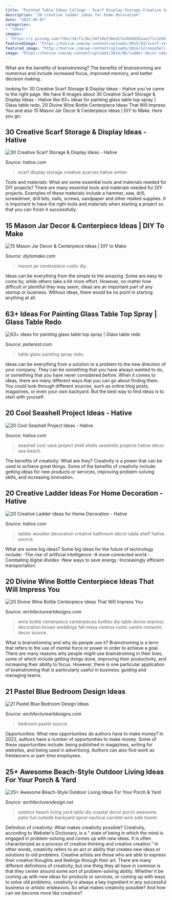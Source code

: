 ```yaml
---
title: "Painted Table Ideas College - Scarf Display Storage Creative Scarves Hative Winter"
description: "20 creative ladder ideas for home decoration"
date: "2023-05-07"
categories:
- "ideas"
images:
- "https://i.pinimg.com/736x/34/f1/8e/34f18e238ed17a38d482b1ae171c2e9d.jpg"
featuredImage: "https://hative.com/wp-content/uploads/2015/03/scarf-storage-ideas/6-creative-scarf-storage-and-display-ideas.jpg"
featured_image: "http://hative.com/wp-content/uploads/2014/12/seashell-project-ideas/7-seashell-vase.jpg"
image: "https://hative.com/wp-content/uploads/2014/06/ladder-decor-ideas/7-ladder-decor-ideas.jpg"
---
```



What are the benefits of brainstroming?
The benefits of brainstroming are numerous and include increased focus, improved memory, and better decision making.

	

		
looking for 30 Creative Scarf Storage &amp; Display Ideas - Hative you've came to the right page. We have 8 Images about 30 Creative Scarf Storage &amp; Display Ideas - Hative like 63+ ideas for painting glass table top spray | Glass table redo, 20 Divine Wine Bottle Centerpiece Ideas That Will Impress You and also 15 Mason Jar Decor &amp; Centerpiece Ideas | DIY to Make. Here you go:
		
    
## 30 Creative Scarf Storage &amp; Display Ideas - Hative

<img loading=lazy src="https://hative.com/wp-content/uploads/2015/03/scarf-storage-ideas/6-creative-scarf-storage-and-display-ideas.jpg" onerror="this.onerror=null;this.src='https://tse4.mm.bing.net/th?id=OIP.JchAu4DdsQfW-yKbH92FFAHaJp&amp;pid=15.1';" alt="30 Creative Scarf Storage &amp; Display Ideas - Hative">

_Source: hative.com_

>scarf display storage creative scarves hative winter. 

	

Tools and materials: What are some essential tools and materials needed for DIY projects?
There are many essential tools and materials needed for DIY projects. Examples of these materials include a hammer, saw, drill, screwdriver, drill bits, nails, screws, sandpaper and other related supplies. It is important to have the right tools and materials when starting a project so that you can finish it successfully.

    
## 15 Mason Jar Decor &amp; Centerpiece Ideas | DIY To Make

<img loading=lazy src="http://www.diytomake.com/wp-content/uploads/2017/01/Mason-Jar-Wedding-Centerpiece.jpg" onerror="this.onerror=null;this.src='https://tse2.mm.bing.net/th?id=OIP.-zj4a0drdAz-OgUMfw6cBgHaLH&amp;pid=15.1';" alt="15 Mason Jar Decor &amp; Centerpiece Ideas | DIY to Make">

_Source: diytomake.com_

>mason jar centerpiece rustic diy. 

	

Ideas can be everything from the simple to the amazing. Some are easy to come by, while others take a bit more effort. However, no matter how difficult or plentiful they may seem, ideas are an important part of any startup or business. Without ideas, there would be no point in starting anything at all.

    
## 63+ Ideas For Painting Glass Table Top Spray | Glass Table Redo

<img loading=lazy src="https://i.pinimg.com/736x/34/f1/8e/34f18e238ed17a38d482b1ae171c2e9d.jpg" onerror="this.onerror=null;this.src='https://tse4.mm.bing.net/th?id=OIP.qda8mS_l9Qv4UDgXpAHJ0wAAAA&amp;pid=15.1';" alt="63+ ideas for painting glass table top spray | Glass table redo">

_Source: pinterest.com_

>table glass painting spray redo. 

	

Ideas can be everything from a solution to a problem to the new direction of your company. They can be something that you have always wanted to do, or something that you have never considered before. When it comes to ideas, there are many different ways that you can go about finding them. You could look through different sources, such as online blog posts, magazines, or even your own backyard. But the best way to find ideas is to start with yourself.

    
## 20 Cool Seashell Project Ideas - Hative

<img loading=lazy src="http://hative.com/wp-content/uploads/2014/12/seashell-project-ideas/7-seashell-vase.jpg" onerror="this.onerror=null;this.src='https://tse2.mm.bing.net/th?id=OIP.aPfXizY4yijZISR7BdlsEAHaJ4&amp;pid=15.1';" alt="20 Cool Seashell Project Ideas - Hative">

_Source: hative.com_

>seashell cool vase project shell shells seashells projects hative decor sea beach. 

	

The benefits of creativity: What are they?
Creativity is a power that can be used to achieve great things. Some of the benefits of creativity include: getting ideas for new products or services, improving problem-solving skills, and increasing innovation.

    
## 20 Creative Ladder Ideas For Home Decoration - Hative

<img loading=lazy src="https://hative.com/wp-content/uploads/2014/06/ladder-decor-ideas/7-ladder-decor-ideas.jpg" onerror="this.onerror=null;this.src='https://tse2.mm.bing.net/th?id=OIP.fJE_3pYhLZx-ZGDE7C_LQgHaJ4&amp;pid=15.1';" alt="20 Creative Ladder Ideas for Home Decoration - Hative">

_Source: hative.com_

>ladder wooden decoration creative bathroom decor table shelf hative source. 

	

What are some big ideas?
Some big ideas for the future of technology include: 
-The rise of artificial intelligence 
-A more connected world 
-Combating digital divides 
-New ways to save energy 
-Increasingly efficient transportation

    
## 20 Divine Wine Bottle Centerpiece Ideas That Will Impress You

<img loading=lazy src="http://www.architectureartdesigns.com/wp-content/uploads/2016/10/8-19.jpg" onerror="this.onerror=null;this.src='https://tse3.mm.bing.net/th?id=OIP.oDH1o20YAxhLieq8N7affAHaLH&amp;pid=15.1';" alt="20 Divine Wine Bottle Centerpiece Ideas That Will Impress You">

_Source: architectureartdesigns.com_

>wine bottle centerpiece centerpieces bottles diy table divine impress decoration brown weddings fall mesa centros rustic centro romantic decor source. 

	

What is brainstroming and why do people use it?
Brainstroming is a term that refers to the use of mental force or power in order to achieve a goal. There are many reasons why people might use brainstroming in their lives, some of which include getting things done, improving their productivity, and increasing their ability to focus. However, there is one particular application of brainstroming that is particularly useful in business: guiding and managing teams.

    
## 21 Pastel Blue Bedroom Design Ideas

<img loading=lazy src="https://www.architectureartdesigns.com/wp-content/uploads/2015/05/1811.jpg" onerror="this.onerror=null;this.src='https://tse4.mm.bing.net/th?id=OIP.-WW5o_e318zAjiINItQULAHaHR&amp;pid=15.1';" alt="21 Pastel Blue Bedroom Design Ideas">

_Source: architectureartdesigns.com_

>bedroom pastel source. 

	

Opportunities: What new opportunities do authors have to make money?
In 2022, authors have a number of opportunities to make money. Some of these opportunities include: being published in magazines, writing for websites, and being used in advertising. Authors can also find work as freelancers or part-time employees.

    
## 25+ Awesome Beach-Style Outdoor Living Ideas For Your Porch &amp; Yard

<img loading=lazy src="http://cdn.architecturendesign.net/wp-content/uploads/2015/07/AD-Beach-Style-Outdoor-Living-Ideas-20.jpg" onerror="this.onerror=null;this.src='https://tse3.mm.bing.net/th?id=OIP.IilposCICfZE5yHu9TVVowHaKp&amp;pid=15.1';" alt="25+ Awesome Beach-Style Outdoor Living Ideas For Your Porch &amp; Yard">

_Source: architecturendesign.net_

>outdoor beach living yard table diy coastal decor porch awesome patio fun outside backyard spool nautical carretel wire side touret. 

	

Definition of creativity: What makes creativity possible?
Creativity, according to Webster’s Dictionary, is a “ state of being in which the mind is engaged in problem-solving and comes up with new ideas. It is often characterized as a process of creative thinking and creative creation.” In other words, creativity refers to an act or ability that creates new ideas or solutions to old problems. Creative artists are those who are able to express their creative thoughts and feelings through their art.
There are many different definitions of creativity, but one thing they all have in common is that they center around some sort of problem-solving ability. Whether it be coming up with new ideas for products or services, or coming up with ways to solve old problems, creativity is always a key ingredient in any successful business or artistic endeavors. So what makes creativity possible? And how can we become more like creatives?

